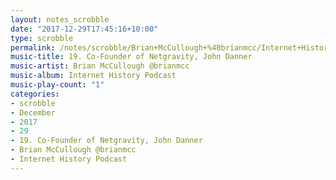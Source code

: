 ```yaml
---
layout: notes_scrobble
date: "2017-12-29T17:45:16+10:00"
type: scrobble
permalink: /notes/scrobble/Brian+McCullough+%40brianmcc/Internet+History+Podcast/0ecce6911d22a734c84f2a5b5ddd28432e3baaa9.html
music-title: 19. Co-Founder of Netgravity, John Danner
music-artist: Brian McCullough @brianmcc
music-album: Internet History Podcast
music-play-count: "1"
categories:
- scrobble
- December
- 2017
- 29
- 19. Co-Founder of Netgravity, John Danner
- Brian McCullough @brianmcc
- Internet History Podcast
---
```

